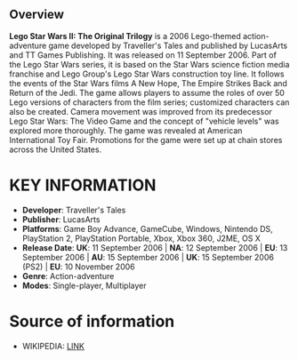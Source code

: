 ## Overview

**Lego Star Wars II: The Original Trilogy** is a 2006 Lego-themed action-adventure game developed by Traveller's Tales and published by LucasArts and TT Games Publishing. It was released on 11 September 2006. Part of the Lego Star Wars series, it is based on the Star Wars science fiction media franchise and Lego Group's Lego Star Wars construction toy line. It follows the events of the Star Wars films A New Hope, The Empire Strikes Back and Return of the Jedi. The game allows players to assume the roles of over 50 Lego versions of characters from the film series; customized characters can also be created. Camera movement was improved from its predecessor Lego Star Wars: The Video Game and the concept of "vehicle levels" was explored more thoroughly. The game was revealed at American International Toy Fair. Promotions for the game were set up at chain stores across the United States. 

# KEY INFORMATION

- **Developer**: Traveller's Tales
- **Publisher**: LucasArts
- **Platforms**: Game Boy Advance, GameCube, Windows, Nintendo DS, PlayStation 2, PlayStation Portable, Xbox, Xbox 360, J2ME, OS X
- **Release Date**: **UK**: 11 September 2006 | **NA**: 12 September 2006 | **EU**: 13 September 2006 | **AU**: 15 September 2006 | **UK**: 15 September 2006 (PS2) | **EU**: 10 November 2006
- **Genre**: Action-adventure
- **Modes**: Single-player, Multiplayer

# Source of information
 - WIKIPEDIA: [LINK](https://en.wikipedia.org/wiki/Lego_Star_Wars_II:_The_Original_Trilogy)